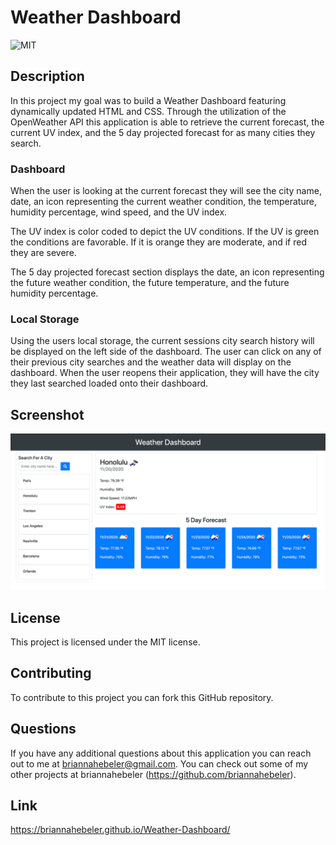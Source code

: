 # Weather Dashboard
![MIT](https://img.shields.io/badge/license-MIT-blueviolet)

## Description

In this project my goal was to build a Weather Dashboard featuring dynamically updated HTML and CSS. Through the utilization of the OpenWeather API this application is able to retrieve the current forecast, the current UV index, and the 5 day projected forecast for as many cities they search. 

### Dashboard
When the user is looking at the current forecast they will see the city name, date, an icon representing the current weather condition, the temperature, humidity percentage, wind speed, and the UV index. 

The UV index is color coded to depict the UV conditions. If the UV is green the conditions are favorable. If it is orange they are moderate, and if red they are severe. 

The 5 day projected forecast section displays the date, an icon representing the future weather condition, the future temperature, and the future humidity percentage.

### Local Storage
Using the users local storage, the current sessions city search history will be displayed on the left side of the dashboard. The user can click on any of their previous city searches and the weather data will display on the dashboard. When the user reopens their application, they will have the city they last searched loaded onto their dashboard. 


## Screenshot
![](./assets/images/weatherDashboard.png)

## License
This project is licensed under the MIT license.

## Contributing
To contribute to this project you can fork this GitHub repository.

## Questions
If you have any additional questions about this application you can reach out to me at briannahebeler@gmail.com.
You can check out some of my other projects at briannahebeler (https://github.com/briannahebeler).

## Link
https://briannahebeler.github.io/Weather-Dashboard/
